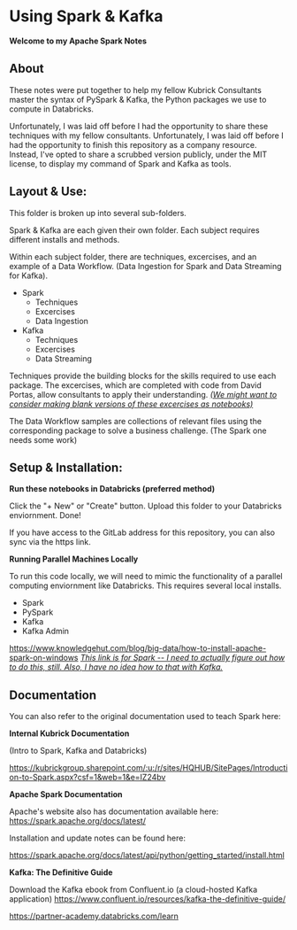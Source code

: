# Using Spark & Kafka

<b>Welcome to my Apache Spark Notes</b> 

## About 

These notes were put together to help my fellow Kubrick Consultants master the syntax of PySpark & Kafka, the Python packages we use to compute in Databricks.

Unfortunately, I was laid off before I had the opportunity to share these techniques with my fellow consultants. Unfortunately, I was laid off before I had the opportunity to finish this repository as a company resource. Instead, I've opted to share a scrubbed version publicly, under the MIT license, to display my command of Spark and Kafka as tools.

## Layout & Use:

This folder is broken up into several sub-folders. 

Spark & Kafka are each given their own folder. Each subject requires different installs and methods. 

Within each subject folder, there are techniques, excercises, and an example of a Data Workflow. (Data Ingestion for Spark and Data Streaming for Kafka).

- Spark
  - Techniques
  - Excercises
  - Data Ingestion
- Kafka
  - Techniques
  - Excercises
  - Data Streaming

Techniques provide the building blocks for the skills required to use each package. The excercises, which are completed with code from David Portas, allow consultants to apply their understanding. <i><u>(We might want to consider making blank versions of these excercises as notebooks)</i></u>

The Data Workflow samples are collections of relevant files using the corresponding package to solve a business challenge. (The Spark one needs some work)

## Setup & Installation:

<b>Run these notebooks in Databricks (preferred method)</b>

Click the "+ New" or "Create" button. Upload this folder to your Databricks enviornment. Done!

If you have access to the GitLab address for this repository, you can also sync via the https link.

<b>Running Parallel Machines Locally</b>

To run this code locally, we will need to mimic the functionality of a parallel computing enviornment like Databricks. This requires several local installs.
- Spark
- PySpark
- Kafka
- Kafka Admin

https://www.knowledgehut.com/blog/big-data/how-to-install-apache-spark-on-windows
<u><i> This link is for Spark -- I need to actually figure out how to do this, still. Also, I have no idea how to that with Kafka.</i></u>

## Documentation

You can also refer to the original documentation used to teach Spark here:

<b>Internal Kubrick Documentation</b>

(Intro to Spark, Kafka and Databricks)

https://kubrickgroup.sharepoint.com/:u:/r/sites/HQHUB/SitePages/Introduction-to-Spark.aspx?csf=1&web=1&e=IZ24bv


<b> Apache Spark Documentation </b>

Apache's website also has documentation available here:
https://spark.apache.org/docs/latest/

Installation and update notes can be found here:

https://spark.apache.org/docs/latest/api/python/getting_started/install.html

<b> Kafka: The Definitive Guide </b>

Download the Kafka ebook from Confluent.io (a cloud-hosted Kafka application)
https://www.confluent.io/resources/kafka-the-definitive-guide/

https://partner-academy.databricks.com/learn
